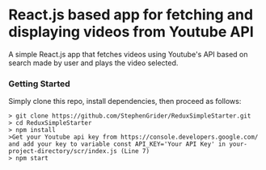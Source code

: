 # React.js based app for fetching and displaying videos from Youtube API

A simple React.js app that fetches videos using Youtube's API based on search made by user and plays the video selected.

### Getting Started



Simply clone this repo, install dependencies, then proceed as follows:

```
> git clone https://github.com/StephenGrider/ReduxSimpleStarter.git
> cd ReduxSimpleStarter
> npm install
>Get your Youtube api key from https://console.developers.google.com/ and add your key to variable const API_KEY='Your API Key' in your-project-directory/scr/index.js (Line 7)
> npm start
```

